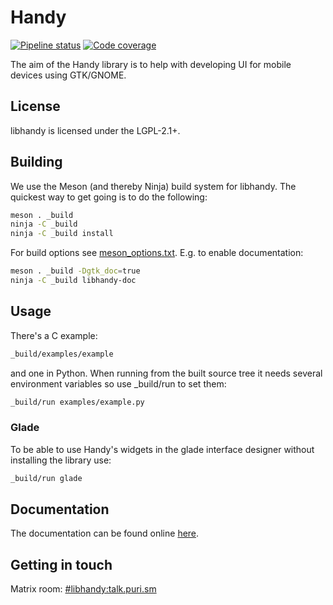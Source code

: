 # Handy
[![Pipeline status](https://gitlab.gnome.org/GNOME/libhandy/badges/main/build.svg)](https://gitlab.gnome.org/GNOME/libhandy/commits/main)
[![Code coverage](https://gitlab.gnome.org/GNOME/libhandy/badges/main/coverage.svg)](https://gitlab.gnome.org/GNOME/libhandy/commits/main)

The aim of the Handy library is to help with developing UI for mobile devices
using GTK/GNOME.

## License

libhandy is licensed under the LGPL-2.1+.

## Building

We use the Meson (and thereby Ninja) build system for libhandy. The quickest
way to get going is to do the following:

```sh
meson . _build
ninja -C _build
ninja -C _build install
```

For build options see [meson_options.txt](./meson_options.txt). E.g. to enable documentation:

```sh
meson . _build -Dgtk_doc=true
ninja -C _build libhandy-doc
```

## Usage

There's a C example:

```sh
_build/examples/example
```

and one in Python. When running from the built source tree it
needs several environment variables so use \_build/run to set them:

```sh
_build/run examples/example.py
```

### Glade

To be able to use Handy's widgets in the glade interface designer without
installing the library use:

```sh
_build/run glade
```

## Documentation

The documentation can be found online
[here](https://gnome.pages.gitlab.gnome.org/libhandy).

## Getting in touch

Matrix room: [#libhandy:talk.puri.sm](https://gnome.element.io/#/room/#libhandy:talk.puri.sm)
